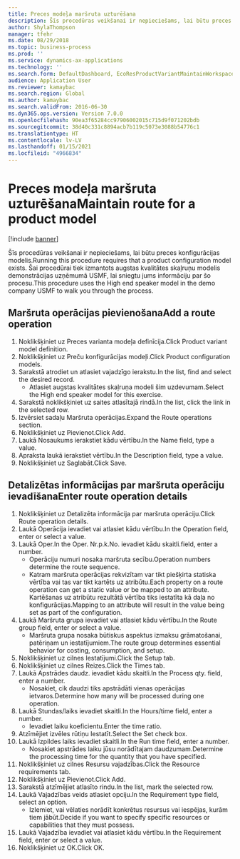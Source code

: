 ```yaml
---
title: Preces modeļa maršruta uzturēšana
description: Šīs procedūras veikšanai ir nepieciešams, lai būtu preces konfigurācijas modelis.
author: ShylaThompson
manager: tfehr
ms.date: 08/29/2018
ms.topic: business-process
ms.prod: ''
ms.service: dynamics-ax-applications
ms.technology: ''
ms.search.form: DefaultDashboard, EcoResProductVariantMaintainWorkspace, PCProductConfigurationModelListPage, PCProductConfigurationModelDetails, PCRouteOperationDetails, WrkCtrCapabilityLookUp
audience: Application User
ms.reviewer: kamaybac
ms.search.region: Global
ms.author: kamaybac
ms.search.validFrom: 2016-06-30
ms.dyn365.ops.version: Version 7.0.0
ms.openlocfilehash: 90ea3f65284cc97906002015c715d9f071202bdb
ms.sourcegitcommit: 38d40c331c8894acb7b119c5073e3088b54776c1
ms.translationtype: HT
ms.contentlocale: lv-LV
ms.lasthandoff: 01/15/2021
ms.locfileid: "4966834"
---
```

# <a name="maintain-route-for-a-product-model"></a><span data-ttu-id="75bdd-103">Preces modeļa maršruta uzturēšana</span><span class="sxs-lookup"><span data-stu-id="75bdd-103">Maintain route for a product model</span></span>

[!include [banner](../../includes/banner.md)]

<span data-ttu-id="75bdd-104">Šīs procedūras veikšanai ir nepieciešams, lai būtu preces konfigurācijas modelis.</span><span class="sxs-lookup"><span data-stu-id="75bdd-104">Running this procedure requires that a product configuration model exists.</span></span> <span data-ttu-id="75bdd-105">Šai procedūrai tiek izmantots augstas kvalitātes skaļruņu modelis demonstrācijas uzņēmumā USMF, lai sniegtu jums informāciju par šo procesu.</span><span class="sxs-lookup"><span data-stu-id="75bdd-105">This procedure uses the High end speaker model in the demo company USMF to walk you through the process.</span></span>


## <a name="add-a-route-operation"></a><span data-ttu-id="75bdd-106">Maršruta operācijas pievienošana</span><span class="sxs-lookup"><span data-stu-id="75bdd-106">Add a route operation</span></span>
1. <span data-ttu-id="75bdd-107">Noklikšķiniet uz Preces varianta modeļa definīcija.</span><span class="sxs-lookup"><span data-stu-id="75bdd-107">Click Product variant model definition.</span></span>
2. <span data-ttu-id="75bdd-108">Noklikšķiniet uz Preču konfigurācijas modeļi.</span><span class="sxs-lookup"><span data-stu-id="75bdd-108">Click Product configuration models.</span></span>
3. <span data-ttu-id="75bdd-109">Sarakstā atrodiet un atlasiet vajadzīgo ierakstu.</span><span class="sxs-lookup"><span data-stu-id="75bdd-109">In the list, find and select the desired record.</span></span>
    * <span data-ttu-id="75bdd-110">Atlasiet augstas kvalitātes skaļruņa modeli šim uzdevumam.</span><span class="sxs-lookup"><span data-stu-id="75bdd-110">Select the High end speaker model for this exercise.</span></span>  
4. <span data-ttu-id="75bdd-111">Sarakstā noklikšķiniet uz saites atlasītajā rindā.</span><span class="sxs-lookup"><span data-stu-id="75bdd-111">In the list, click the link in the selected row.</span></span>
5. <span data-ttu-id="75bdd-112">Izvērsiet sadaļu Maršruta operācijas.</span><span class="sxs-lookup"><span data-stu-id="75bdd-112">Expand the Route operations section.</span></span>
6. <span data-ttu-id="75bdd-113">Noklikšķiniet uz Pievienot.</span><span class="sxs-lookup"><span data-stu-id="75bdd-113">Click Add.</span></span>
7. <span data-ttu-id="75bdd-114">Laukā Nosaukums ierakstiet kādu vērtību.</span><span class="sxs-lookup"><span data-stu-id="75bdd-114">In the Name field, type a value.</span></span>
8. <span data-ttu-id="75bdd-115">Apraksta laukā ierakstiet vērtību.</span><span class="sxs-lookup"><span data-stu-id="75bdd-115">In the Description field, type a value.</span></span>
9. <span data-ttu-id="75bdd-116">Noklikšķiniet uz Saglabāt.</span><span class="sxs-lookup"><span data-stu-id="75bdd-116">Click Save.</span></span>

## <a name="enter-route-operation-details"></a><span data-ttu-id="75bdd-117">Detalizētas informācijas par maršruta operāciju ievadīšana</span><span class="sxs-lookup"><span data-stu-id="75bdd-117">Enter route operation details</span></span>
1. <span data-ttu-id="75bdd-118">Noklikšķiniet uz Detalizēta informācija par maršruta operāciju.</span><span class="sxs-lookup"><span data-stu-id="75bdd-118">Click Route operation details.</span></span>
2. <span data-ttu-id="75bdd-119">Laukā Operācija ievadiet vai atlasiet kādu vērtību.</span><span class="sxs-lookup"><span data-stu-id="75bdd-119">In the Operation field, enter or select a value.</span></span>
3. <span data-ttu-id="75bdd-120">Laukā Oper.</span><span class="sxs-lookup"><span data-stu-id="75bdd-120">In the Oper.</span></span> <span data-ttu-id="75bdd-121">Nr.p.k.</span><span class="sxs-lookup"><span data-stu-id="75bdd-121">No.</span></span> <span data-ttu-id="75bdd-122">ievadiet kādu skaitli.</span><span class="sxs-lookup"><span data-stu-id="75bdd-122">field, enter a number.</span></span>
    * <span data-ttu-id="75bdd-123">Operāciju numuri nosaka maršruta secību.</span><span class="sxs-lookup"><span data-stu-id="75bdd-123">Operation numbers determine the route sequence.</span></span>  
    * <span data-ttu-id="75bdd-124">Katram maršruta operācijas rekvizītam var tikt piešķirta statiska vērtība vai tas var tikt kartēts uz atribūtu.</span><span class="sxs-lookup"><span data-stu-id="75bdd-124">Each property on a route operation can get a static value or be mapped to an attribute.</span></span> <span data-ttu-id="75bdd-125">Kartēšanas uz atribūtu rezultātā vērtība tiks iestatīta kā daļa no konfigurācijas.</span><span class="sxs-lookup"><span data-stu-id="75bdd-125">Mapping to an attribute will result in the value being set as part of the configuration.</span></span>  
4. <span data-ttu-id="75bdd-126">Laukā Maršruta grupa ievadiet vai atlasiet kādu vērtību.</span><span class="sxs-lookup"><span data-stu-id="75bdd-126">In the Route group field, enter or select a value.</span></span>
    * <span data-ttu-id="75bdd-127">Maršruta grupa nosaka būtiskus aspektus izmaksu grāmatošanai, patēriņam un iestatījumiem.</span><span class="sxs-lookup"><span data-stu-id="75bdd-127">The route group determines essential behavior for costing, consumption, and setup.</span></span>  
5. <span data-ttu-id="75bdd-128">Noklikšķiniet uz cilnes Iestatījumi.</span><span class="sxs-lookup"><span data-stu-id="75bdd-128">Click the Setup tab.</span></span>
6. <span data-ttu-id="75bdd-129">Noklikšķiniet uz cilnes Reizes.</span><span class="sxs-lookup"><span data-stu-id="75bdd-129">Click the Times tab.</span></span>
7. <span data-ttu-id="75bdd-130">Laukā Apstrādes daudz. ievadiet kādu skaitli.</span><span class="sxs-lookup"><span data-stu-id="75bdd-130">In the Process qty. field, enter a number.</span></span>
    * <span data-ttu-id="75bdd-131">Nosakiet, cik daudzi tiks apstrādāti vienas operācijas ietvaros.</span><span class="sxs-lookup"><span data-stu-id="75bdd-131">Determine how many will be processed during one operation.</span></span>  
8. <span data-ttu-id="75bdd-132">Laukā Stundas/laiks ievadiet skaitli.</span><span class="sxs-lookup"><span data-stu-id="75bdd-132">In the Hours/time field, enter a number.</span></span>
    * <span data-ttu-id="75bdd-133">Ievadiet laiku koeficientu.</span><span class="sxs-lookup"><span data-stu-id="75bdd-133">Enter the time ratio.</span></span>  
9. <span data-ttu-id="75bdd-134">Atzīmējiet izvēles rūtiņu Iestatīt.</span><span class="sxs-lookup"><span data-stu-id="75bdd-134">Select the Set check box.</span></span>
10. <span data-ttu-id="75bdd-135">Laukā Izpildes laiks ievadiet skaitli.</span><span class="sxs-lookup"><span data-stu-id="75bdd-135">In the Run time field, enter a number.</span></span>
    * <span data-ttu-id="75bdd-136">Nosakiet apstrādes laiku jūsu norādītajam daudzumam.</span><span class="sxs-lookup"><span data-stu-id="75bdd-136">Determine the processing time for the quantity that you have specified.</span></span>  
11. <span data-ttu-id="75bdd-137">Noklikšķiniet uz cilnes Resursu vajadzības.</span><span class="sxs-lookup"><span data-stu-id="75bdd-137">Click the Resource requirements tab.</span></span>
12. <span data-ttu-id="75bdd-138">Noklikšķiniet uz Pievienot.</span><span class="sxs-lookup"><span data-stu-id="75bdd-138">Click Add.</span></span>
13. <span data-ttu-id="75bdd-139">Sarakstā atzīmējiet atlasīto rindu.</span><span class="sxs-lookup"><span data-stu-id="75bdd-139">In the list, mark the selected row.</span></span>
14. <span data-ttu-id="75bdd-140">Laukā Vajadzības veids atlasiet opciju.</span><span class="sxs-lookup"><span data-stu-id="75bdd-140">In the Requirement type field, select an option.</span></span>
    * <span data-ttu-id="75bdd-141">Izlemiet, vai vēlaties norādīt konkrētus resursus vai iespējas, kurām tiem jābūt.</span><span class="sxs-lookup"><span data-stu-id="75bdd-141">Decide if you want to specify specific resources or capabilities that they must possess.</span></span>  
15. <span data-ttu-id="75bdd-142">Laukā Vajadzība ievadiet vai atlasiet kādu vērtību.</span><span class="sxs-lookup"><span data-stu-id="75bdd-142">In the Requirement field, enter or select a value.</span></span>
16. <span data-ttu-id="75bdd-143">Noklikšķiniet uz OK.</span><span class="sxs-lookup"><span data-stu-id="75bdd-143">Click OK.</span></span>


